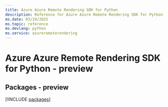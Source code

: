 ```yaml
---
title: Azure Azure Remote Rendering SDK for Python
description: Reference for Azure Azure Remote Rendering SDK for Python
ms.date: 03/19/2025
ms.topic: reference
ms.devlang: python
ms.service: azureremoterendering
---
```

# Azure Azure Remote Rendering SDK for Python - preview
## Packages - preview
[!INCLUDE [packages](azure-remote-rendering-index.md)]